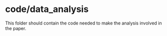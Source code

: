 # code/data_analysis
This folder should contain the code needed to make the analysis involved in the paper.